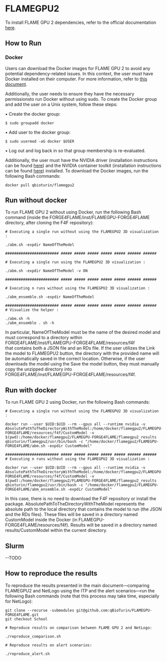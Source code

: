 

# FLAMEGPU2 

To install FLAME GPU 2 dependencies, refer to the official documentation [here](https://github.com/FLAMEGPU/FLAMEGPU2).

## How to Run

### Docker

Users can download the Docker images for FLAME GPU 2 to avoid any potential dependency-related issues. In this context, the user must have Docker installed on their
computer. For more information, refer to [this document](https://docs.docker.com/engine/installation/).

Additionally, the user needs to ensure they have the necessary permissionsto run Docker without using sudo. To create the Docker group and add the user on a Unix
system, follow these steps:

• Create the docker group:
```
$ sudo groupadd docker
```

• Add user to the docker group:

```
$ sudo usermod -aG docker $USER
```

• Log out and log back in so that group membership is re-evaluated.

Additionally, the user must have the NVIDIA driver (installation instructions can be found [here](https://www.nvidia.com/en-us/drivers/)) and the NVIDIA container toolkit (installation instructions can be found [here](https://docs.nvidia.com/datacenter/cloud-native/container-toolkit/latest/install-guide.html)) installed.
To download the Docker images, run the following Bash commands:

```
docker pull qbioturin/flamegpu2
```

## Run without docker

To run FLAME GPU 2 without using Docker, run the following Bash command (inside the FORGE4FLAME/inst/FLAMEGPU-FORGE4FLAME directory, after cloning the F4F repository):

```
# Executing a single run without using the FLAMEGPU2 3D visualization :

./abm.sh -expdir NameOfTheModel

######################## ##### ##### ##### ##### ##### ###### ######

# Executing a single run using the FLAMEGPU2 3D visualization :

./abm.sh -expdir NameOfTheModel -v ON

######################## ##### ##### ##### ##### ##### ###### ######

# Executing n runs without using the FLAMEGPU2 3D visualization :

./abm_ensemble.sh -expdir NameOfTheModel

######################## ##### ##### ##### ##### ##### ###### ######
# Visualize the helper :

./abm.sh -h
./abm_ensemble . sh -h

```

In particular, NameOfTheModel must be the name of the desired model and must correspond to a directory within \
FORGE4FLAME/inst/FLAMEGPU-FORGE4FLAME/resources/f4f \
that contains both a JSON file and an RDs file. If the user utilizes the Link the model to FLAMEGPU2 button, the directory with the provided name
will be automatically saved in the correct location. Otherwise, if the user downloads the
model using the Save the model button, they must manually copy the unzipped directory into \
FORGE4FLAME/inst/FLAMEGPU-FORGE4FLAME/resources/f4f.

## Run with docker

To run FLAME GPU 2 using Docker, run the following Bash commands:

```
# Executing a single run without using the FLAMEGPU2 3D visualization :

docker run --user $UID:$UID --rm --gpus all --runtime nvidia -v AbsolutePathToTheDirectoryWithTheModel:/home/docker/flamegpu2/FLAMEGPU-FORGE4FLAME/resources/f4f/CustomModel -v $(pwd):/home/docker/flamegpu2/FLAMEGPU-FORGE4FLAME/flamegpu2_results qbioturin/flamegpu2/usr/bin/bash -c "/home/docker/flamegpu2/FLAMEGPU-FORGE4FLAME/abm.sh -expdir CustomModel"

######################## ##### ##### ##### ##### ##### ###### ######
# Executing n runs without using the FLAMEGPU2 3D visualization :

docker run --user $UID:$UID --rm --gpus all --runtime nvidia -v AbsolutePathToTheDirectoryWithTheModel:/home/docker/flamegpu2/FLAMEGPU-FORGE4FLAME/resources/f4f/CustomModel -v $(pwd):/home/docker/flamegpu2/FLAMEGPU-FORGE4FLAME/flamegpu2_results
qbioturin/flamegpu2/usr/bin/bash -c "/home/docker/flamegpu2/FLAMEGPU-FORGE4FLAME/abm_ensemble.sh -expdir CustomModel"
```

In this case, there is no need to download the F4F repository or install the package.
AbsolutePathToTheDirectoryWithTheModel represents the absolute path to the local directory that contains the model to run (the JSON and the RDs files). These files will be saved in a
directory named CustomModel inside the Docker (in FLAMEGPU-FORGE4FLAME/resources/f4f).
Results will be saved in a directory named results/CustomModel within the current directory.

## Slurm

--TODO

## How to reproduce the results

To reproduce the results presented in the main document—comparing FLAMEGPU2 and
NetLogo using the ITP and the alert scenarios—run the following Bash commands (note that
this process may take time, especially for NetLogo):

```
git clone --recurse -submodules git@github.com:qBioTurin/FLAMEGPU-FORGE4FLAME.git
git checkout School

# Reproduce results on comparison between FLAME GPU 2 and NetLogo:

./reproduce_comparison.sh

# Reproduce results on alert scenarios:

./reproduce_alert.sh
```

